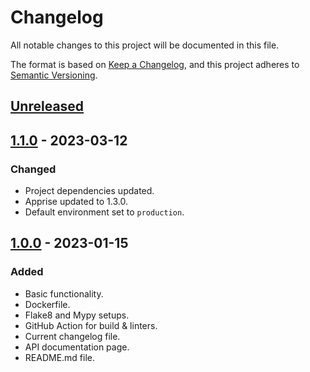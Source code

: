 # Changelog

All notable changes to this project will be documented in this file.

The format is based on [Keep a Changelog](https://keepachangelog.com/en/1.0.0/),
and this project adheres to [Semantic Versioning](https://semver.org/spec/v2.0.0.html).

## [Unreleased]

## [1.1.0] - 2023-03-12

### Changed

- Project dependencies updated.
- Apprise updated to 1.3.0.
- Default environment set to `production`.

## [1.0.0] - 2023-01-15

### Added

- Basic functionality.
- Dockerfile.
- Flake8 and Mypy setups.
- GitHub Action for build & linters.
- Current changelog file.
- API documentation page.
- README.md file.

[Unreleased]: https://github.com/s-nagaev/notifyme/compare/v1.1.0...v1.0.0
[1.1.0]: https://github.com/s-nagaev/notifyme/tree/v1.1.0
[1.0.0]: https://github.com/s-nagaev/notifyme/tree/v1.0.0
